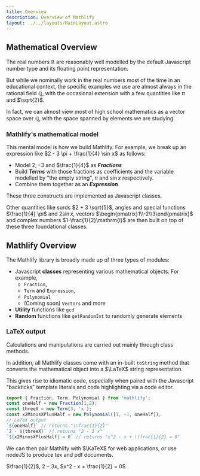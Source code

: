 ```yaml
---
title: Overview
description: Overview of Mathlify
layout: ../../layouts/MainLayout.astro
---
```


## Mathematical Overview

The real numbers $\mathbb{R}$ are reasonably well modelled by the default
Javascript number type and its floating point representation.

But while we nominally work in the real numbers most of the time
in an educational context, the specific examples we use are
almost always in the rational field $\mathbb{Q}$, with the occasional extension
with a few quantities like $\pi$ and $\sqrt{2}$.

In fact, we can almost view most of high school mathematics as a vector space
over $\mathbb{Q}$, with the space spanned by elements we are studying.

### Mathlify's mathematical model

This mental model is how we build Mathlify. For example, we break up
an expression like $2 - 3 \pi + \frac{1}{4} \sin x$ as follows:

- Model $2, -3$ and $\frac{1}{4}$ as ***Fractions***
- Build ***Terms*** with those fractions as coefficients and the variable modelled by
"the empty string", $\pi$ and $\sin x$ respectively.
- Combine them together as an ***Expression***

These three constructs are implemented as Javascript classes.

Other quantities like surds $2 + 3 \sqrt{5}$, angles and special
functions $\frac{1}{4} \pi$ and $2 \sin x$, vectors $\begin{pmatrix}1\\-2\\3\end{pmatrix}$
and complex numbers $1-\frac{1}{2}\mathrm{i}$ are then built on top of these three
foundational classes.

## Mathlify Overview

The Mathlify library is broadly made up of three types of modules:

- Javascript **classes** representing various mathematical objects. For example,
  - `Fraction`,
  - `Term` and `Expression`,
  - `Polynomial`
  - (Coming soon) `Vectors` and more
- **Utility** functions like `gcd`
- **Random** functions like `getRandomInt` to randomly generate elements

### LaTeX output

Calculations and manipulations are carried out mainly through
class methods.

In addition, all Mathlify classes come with an in-built `toString` method that
converts the mathematical object into a $\LaTeX$ string representation.

This gives rise to idiomatic code, especially when paired with the
Javascript "backticks" template literals and code highlighting via a code editor.

```js
import { Fraction, Term, Polynomial } from 'mathlify';
const oneHalf = new Fraction(1,2);
const threeX = new Term(3, 'x');
const x2MinusXPlusHalf = new Polynomial([1, -1, oneHalf]);
// LaTeX output
`${oneHalf}` // returns "\\frac{1}{2}"
`2 - ${threeX}` // returns "2 - 3 x"
`${x2MinusXPlusHalf} = 0` // returns "x^2 - x + \\frac{1}{2} = 0"
```

We can then pair Mathlify with $\KaTeX$ for web applications, or use nodeJS to
produce tex and pdf documents.

$\frac{1}{2}$, $2 - 3 x$, $x^2 - x + \frac{1}{2} = 0$
